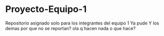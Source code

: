 # Proyecto-Equipo-1
Repositorio asignado solo para los integrantes del equipo 1
Ya pude 
Y los demas por que no se reportan?
ola q hacen 
nada o que hace?